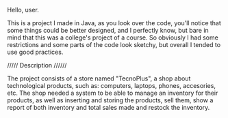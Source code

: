 Hello, user.

This is a project I made in Java, as you look over the code, you'll notice that some things could be better designed, 
and I perfectly know, but bare in mind that this was a college's project of a course.
So obviously I had some restrictions and some parts of the code look sketchy, but overall I tended to use good practices.

///// Description //////

The project consists of a store named "TecnoPlus", a shop about technological products, such as: computers, laptops,
phones, accesories, etc. The shop needed a system to be able to manage an inventory for their products, as well as inserting
and storing the products, sell them, show a report of both inventory and total sales made and restock the inventory.

